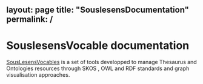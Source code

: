layout: page
title: "SouslesensDocumentation"
permalink: /
---

# SouslesensVocable documentation

[SousLesensVocables](https://github.com/souslesens/souslesensVocables) is a set of tools developped to manage Thesaurus and Ontologies resources through SKOS , OWL and RDF standards and graph visualisation approaches.
